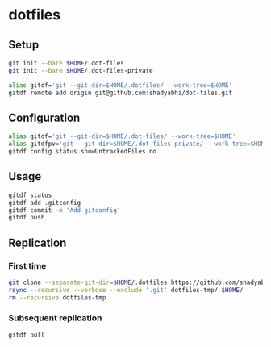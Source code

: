 # dotfiles

## Setup

```bash
git init --bare $HOME/.dot-files
git init --bare $HOME/.dot-files-private

alias gitdf='git --git-dir=$HOME/.dotfiles/ --work-tree=$HOME'
gitdf remote add origin git@github.com:shadyabhi/dot-files.git
```

## Configuration
```bash
alias gitdf='git --git-dir=$HOME/.dot-files/ --work-tree=$HOME'
alias gitdfpv='git --git-dir=$HOME/.dot-files-private/ --work-tree=$HOME'
gitdf config status.showUntrackedFiles no
```

## Usage
```bash
gitdf status
gitdf add .gitconfig
gitdf commit -m 'Add gitconfig'
gitdf push
```

## Replication

### First time

```bash
git clone --separate-git-dir=$HOME/.dotfiles https://github.com/shadyabhi/dotfiles.git dotfiles-tmp
rsync --recursive --verbose --exclude '.git' dotfiles-tmp/ $HOME/
rm --recursive dotfiles-tmp
```
### Subsequent replication

```
gitdf pull
```
